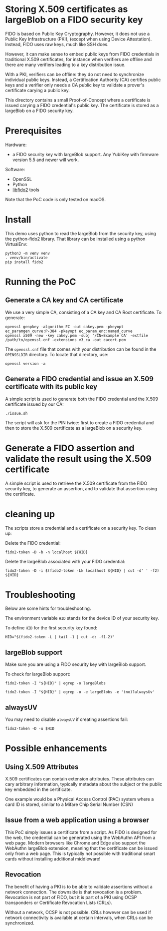# Storing X.509 certificates as largeBlob on a FIDO security key

FIDO is based on Public Key Cryptography. However, it does not use a Public Key Infrastructure (PKI), (except when using Device Attestation).
Instead, FIDO uses raw keys, much like SSH does.

However, it can make sense to embed public keys from FIDO credentials in traditional X.509 certificates,
for instance when verifiers are offline and there are many verifiers leading to a key distribution issue.

With a PKI, verifiers can be offline: they do not need to synchronize individual public keys.
Instead, a Certification Authority (CA) certifies public keys and a verifier only needs a CA public key to validate a prover's certificate carying a public key.

This directory contains a small Proof-of-Concept where a certificate is issued carying a FIDO credential's public key.
The certificate is stored as a largeBlob on a FIDO security key.

# Prerequisites

Hardware:

- a FIDO security key with largeBlob support. Any YubiKey with firmware version 5.5 and newer will work.

Software:

- OpenSSL
- Python
- [libfido2](https://developers.yubico.com/libfido2/) tools

Note that the PoC code is only tested on macOS.

# Install

This demo uses python to read the largeBlob from the security key, using the python-fido2 library.
That library can be installed using a python VirtualEnv:

```
python3 -m venv venv
. venv/bin/activate
pip install fido2
```

# Running the PoC

## Generate a CA key and CA certificate

We use a very simple CA, consisting of a CA key and CA Root certificate. To generate:

	openssl genpkey -algorithm EC -out cakey.pem -pkeyopt ec_paramgen_curve:P-384 -pkeyopt ec_param_enc:named_curve
	openssl x509 -new -key cakey.pem -subj '/CN=Example CA' -extfile /path/to/openssl.cnf -extensions v3_ca -out cacert.pem

The `openssl.cnf` file that comes with your distribution can be found in the `OPENSSLDIR` directory.
To locate that directory, use:

	openssl version -a

## Generate a FIDO credential and issue an X.509 certificate with its public key

A simple script is used to generate both the FIDO credential and the X.509 certificate issued by our CA:

	./issue.sh

The script will ask for the PIN twice: first to create a FIDO credential and then to store the X.509 certificate as a largeBlob on a security key.

# Generate a FIDO assertion and validate the result using the X.509 certificate

A simple script is used to retrieve the X.509 certificate from the FIDO security key, to generate an assertion, and to validate that assertion using the certificate.

# cleaning up

The scripts store a credential and a certificate on a security key. To clean up:

Delete the FIDO credential:

	fido2-token -D -b -n localhost ${HID}

Delete the largeBlob associated with your FIDO credential:

	fido2-token -D -i $(fido2-token -Lk localhost ${HID} | cut -d' ' -f2) ${HID}

# Troubleshooting

Below are some hints for troubleshooting.

The environment variable `HID` stands for the device ID of your security key.

To define `HID` for the first security key found:

	HID="$(fido2-token -L | tail -1 | cut -d: -f1-2)"

## largeBlob support

Make sure you are using a FIDO security key with largeBlob support.

To check for largeBlob support:

	fido2-token -I "${HID}" | egrep -o largeBlobs

	fido2-token -I "${HID}" | egrep -o -e largeBlobs -e '(no)?alwaysUv' 

## alwaysUV

You may need to disable `alwaysUV` if creating assertions fail:

	fido2-token -D -u $HID


# Possible enhancements

## Using X.509 Attributes

X.509 certificates can contain extension attributes.
These attributes can cary arbitrary information, typically metadata about the subject or the public key embedded in the certificate.

One example would be a Physical Access Control (PAC) system where a card ID is stored, similar to a Mifare Chip Serial Number (CSN)

## Issue from a web application using a browser

This PoC simply issues a certificate from a script.
As FIDO is designed for the web, the credential can be generated using the WebAuthn API from a web page.
Modern browsers like Chrome and Edge also support the WebAuthn largeBlob extension, meaning that the certificate can be issued only from a web page.
This is typically not possible with traditional smart cards without installing additional middleware!

## Revocation

The benefit of having a PKI is to be able to validate assertions without a network connection.
The downside is that revocation is a problem.
Revocation is not part of FIDO, but it is part of a PKI using OCSP transponders or Certificate Revocation Lists (CRLs).

Without a network, OCSP is not possible.
CRLs however can be used if network connectivity is available at certain intervals, when CRLs can be synchronized.
